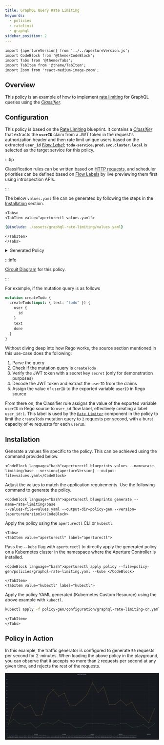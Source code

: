 ```yaml
---
title: GraphQL Query Rate Limiting
keywords:
  - policies
  - ratelimit
  - graphql
sidebar_position: 2
---
```


```mdx-code-block
import {apertureVersion} from '../../apertureVersion.js';
import CodeBlock from '@theme/CodeBlock';
import Tabs from '@theme/Tabs';
import TabItem from '@theme/TabItem';
import Zoom from 'react-medium-image-zoom';
```

## Overview

This policy is an example of how to implement
[rate limiting](/reference/blueprints/rate-limiting/base.md) for GraphQL queries
using the [_Classifier_][rego-rules].

## Configuration

This policy is based on the
[Rate Limiting](/reference/blueprints/rate-limiting/base.md) blueprint. It
contains a [_Classifier_][classifier] that extracts the **`userID`** claim from
a JWT token in the request's authorization header and then rate limit unique
users based on the extracted **`user_id`** [_Flow Label_][flow-label];
**`todo-service.prod.svc.cluster.local`** is selected as the target service for
this policy.

:::tip

Classification rules can be written based on
[HTTP requests](/concepts/classifier.md#live-previewing-requests), and scheduler
priorities can be defined based on
[Flow Labels](/concepts/flow-label.md#live-previewing-flow-labels) by live
previewing them first using introspection APIs.

:::

The below `values.yaml` file can be generated by following the steps in the
[Installation](#installation) section.

```mdx-code-block
<Tabs>
<TabItem value="aperturectl values.yaml">
```

```yaml
{@include: ./assets/graphql-rate-limiting/values.yaml}
```

```mdx-code-block
</TabItem>
</Tabs>
```

<details><summary>Generated Policy</summary>
<p>

```yaml
{@include: ./assets/graphql-rate-limiting/policy.yaml}
```

</p>
</details>

:::info

[Circuit Diagram](./assets/graphql-rate-limiting/graph.mmd.svg) for this policy.

:::

For example, if the mutation query is as follows

```graphql
mutation createTodo {
  createTodo(input: { text: "todo" }) {
    user {
      id
    }
    text
    done
  }
}
```

Without diving deep into how Rego works, the source section mentioned in this
use-case does the following:

1. Parse the query
2. Check if the mutation query is `createTodo`
3. Verify the JWT token with a secret key `secret` (only for demonstration
   purposes)
4. Decode the JWT token and extract the `userID` from the claims
5. Assign the value of `userID` to the exported variable `userID` in Rego source

From there on, the Classifier rule assigns the value of the exported variable
`userID` in Rego source to `user_id` flow label, effectively creating a label
`user_id:1`. This label is used by the
[`Rate Limiter`](/concepts/rate-limiter.md) component in the policy to limit the
`createTodo` mutation query to `2` requests per second, with a burst capacity of
`40` requests for each `userID`.

## Installation

Generate a values file specific to the policy. This can be achieved using the
command provided below.

```mdx-code-block
<CodeBlock language="bash">aperturectl blueprints values --name=rate-limiting/base --version={apertureVersion} --output-file=values.yaml</CodeBlock>
```

Adjust the values to match the application requirements. Use the following
command to generate the policy.

```mdx-code-block
<CodeBlock language="bash">aperturectl blueprints generate --name=rate-limiting/base
--values-file=values.yaml --output-dir=policy-gen --version={apertureVersion}</CodeBlock>
```

Apply the policy using the `aperturectl` CLI or `kubectl`.

```mdx-code-block
<Tabs>
<TabItem value="aperturectl" label="aperturectl">
```

Pass the `--kube` flag with `aperturectl` to directly apply the generated policy
on a Kubernetes cluster in the namespace where the Aperture Controller is
installed.

```mdx-code-block
<CodeBlock language="bash">aperturectl apply policy --file=policy-gen/policies/graphql-rate-limiting.yaml --kube </CodeBlock>
```

```mdx-code-block
</TabItem>
<TabItem value="kubectl" label="kubectl">
```

Apply the policy YAML generated (Kubernetes Custom Resource) using the above
example with `kubectl`.

```bash
kubectl apply -f policy-gen/configuration/graphql-rate-limiting-cr.yaml -n aperture-controller
```

```mdx-code-block
</TabItem>
</Tabs>
```

## Policy in Action

In this example, the traffic generator is configured to generate `50` requests
per second for 2-minutes. When loading the above policy in the playground, you
can observe that it accepts no more than `2` requests per second at any given
time, and rejects the rest of the requests.

![GraphQL Status Rate Limiting](./assets/graphql-rate-limiting/dashboard.png)

[rego-rules]: /concepts/classifier.md#rego
[flow-label]: /concepts/flow-label.md
[classifier]: /concepts/classifier.md
